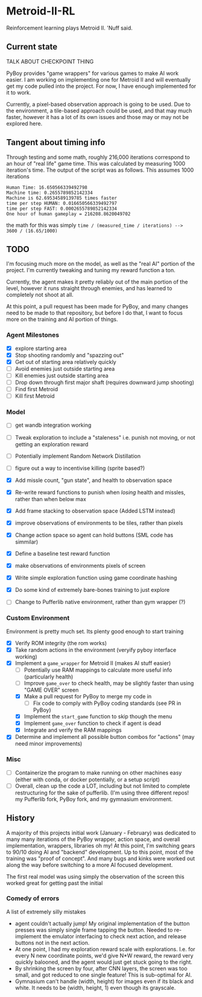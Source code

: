# Metroid-II-RL

Reinforcement learning plays Metroid II. 'Nuff said.

## Current state

TALK ABOUT CHECKPOINT THING


PyBoy provides "game wrappers" for various games to make AI work easier. I am
working on implementing one for Metroid II and will eventually get my code
pulled into the project. For now, I have enough implemented for it to work.

Currently, a pixel-based observation approach is going to be used. Due to the
environment, a tile-based approach could be used, and that may much faster,
however it has a lot of its own issues and those may or may not be explored
here.

## Tangent about timing info

Through testing and some math, roughly 216,000 iterations correspond to an hour
of "real life" game time. This was calculated by measuring 1000 iteration's
time. The output of the script was as follows. This assumes 1000 iterations

```
Human Time: 16.650566339492798
Machine time: 0.2655789852142334
Machine is 62.69534589139785 times faster
time per step HUMAN: 0.016650566339492797
time per step FAST: 0.0002655789852142334
One hour of human gameplay = 216208.8620049702
```
the math for this was simply
`time / (measured_time / iterations) --> 3600 / (16.65/1000)`


## TODO

I'm focusing much more on the model, as well as the "real AI" portion of the
project. I'm currently tweaking and tuning my reward function a ton.

Currently, the agent makes it pretty reliably out of the main portion of the
level, however it runs straight through enemies, and has learned to completely
not shoot at all.

At this point, a pull request has been made for PyBoy, and many changes need to
be made to that repository, but before I do that, I want to focus more on the
training and AI portion of things.

### Agent Milestones
- [x] explore starting area
- [x] Stop shooting randomly and "spazzing out"
- [x] Get out of starting area relatively quickly
- [ ] Avoid enemies just outside starting area
- [ ] Kill enemies just outside starting area
- [ ] Drop down through first major shaft (requires downward jump shooting) 
- [ ] Find first Metroid
- [ ] Kill first Metroid

### Model
- [ ] get wandb integration working
- [ ] Tweak exploration to include a "staleness" i.e. punish not moving, or not getting an exploration reward
- [ ] Potentially implement Random Network Distillation
- [ ] figure out a way to incentivise killing (sprite based?)
- [x] Add missle count, "gun state", and health to observation space
- [x] Re-write reward functions to punish when _losing_ health and missles, rather than when below max 
- [x] Add frame stacking to observation space (Added LSTM instead)
- [x] improve  observations of environments to be tiles, rather than pixels
- [x] Change action space so agent can hold buttons (SML code has simmilar)
- [x] Define a baseline test reward function
- [x] make observations of environments pixels of screen
- [x] Write simple exploration function using game coordinate hashing
- [x] Do some kind of extremely bare-bones training to just explore
- [ ] Change to Pufferlib native environment, rather than gym wrapper (?)


### Custom Environment
Environment is pretty much set. Its plenty good enough to start training
- [x] Verify ROM integrity (the rom works)
- [x] Take random actions in the environment (veryify pyboy interface working)
- [x] Implement a `game_wrapper` for Metroid II (makes AI stuff easier)
    - [ ] Potentially use RAM mappings to calculate more useful info (particularly health)
    - [ ] Improve `game_over` to check health, may be slightly faster than using "GAME OVER" screen
    - [x] Make a pull request for PyBoy to merge my code in
        - [ ] Fix code to comply with PyBoy coding standards (see PR in PyBoy)
    - [x] Implement the `start_game` function to skip though the menu
    - [x] Implement `game_over` function to check if agent is dead
    - [x] Integrate and verify the RAM mappings 
- [x] Determine and implement all possible button combos for "actions" (may
  need minor improvements)

### Misc
- [ ] Containerize the program to make running on other machines easy (either
  with conda, or docker potentially, or a setup script)
- [ ] Overall, clean up the code a LOT, including but not limited to complete
  restructuring for the sake of pufferlib. (I'm using three different repos!
  my Pufferlib fork, PyBoy fork, and my gymnasium environment.

## History
A majority of this projects initial work (January - February) was dedicated to
many many iterations of the PyBoy wrapper, action space, and overall
implementation, wrappers, libraries oh my! At this point, I'm switching gears to
90/10 doing AI and "backend" development. Up to this point, most of the
training was "proof of concept". And many bugs and kinks were worked out along
the way before switching to a more AI focused development.


The first real model was using simply the observation of the screen this worked
great for getting past the  initial

### Comedy of errors
A list of extremely silly mistakes
- agent couldn't actually jump! My original implementation of the button presses
  was simply single frame tapping the button. Needed to re-implement the
  emulator interfacing to check next action, and release buttons not in the next
  action.
- At one point, I had my exploration reward scale with explorations. I.e. for
  every N new coordinate points, we'd give N\*W  reward, the reward very quickly
  balooned, and the agent would just get stuck going to the right.
- By shrinking the screen by four, after CNN layers, the screen was too small,
  and got reduced to one single feature! This is sub-optimal for AI.
- Gymnasium can't handle (width, height) for images even if its black and white.
  It needs to be (width, height, 1) even though its grayscale.

